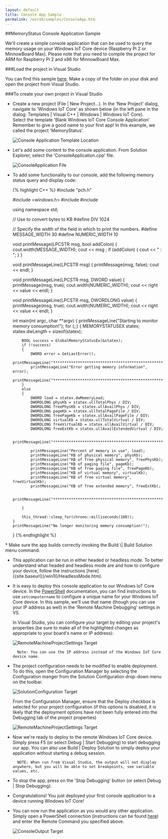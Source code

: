 ```yaml
---
layout: default
title: Console App Sample
permalink: /win10/samples/ConsoleApp.htm
---
```


##MemoryStatus Console Application Sample

We'll create a simple console application that can be used to query the memory usage on your Windows IoT Core device (Raspberry Pi 2 or MinnowBoard Max). Please note that you need to compile the project for ARM for Raspberry Pi 2 and x86 for MinnowBoard Max.

###Load the project in Visual Studio

You can find this sample [here](https://github.com/ms-iot/samples/tree/develop/MemoryStatus).  Make a copy of the folder on your disk and open the project from Visual Studio.

###To create your own project in Visual Studio

* Create a new project (File \| New Project...). In the 'New Project' dialog, navigate to 'Windows IoT Core' as shown below (in the left pane in the dialog: Templates \| Visual C++ \| Windows \| Windows IoT Core).<br/>
Select the template 'Blank Windows IoT Core Console Application'<br/>
Remember to give a good name to your first app! In this example, we called the project 'MemoryStatus'.

    ![Console Application Template Location]({{site.baseurl}}/images/Console/new_cpp_console_proj.png)

* Let's add some content to the console application. From Solution Explorer, select the 'ConsoleApplication.cpp' file.

    ![ConsoleApplication File]({{site.baseurl}}/images/Console/console_application.png)

* To add some functionality to our console, add the following memory status query and display code:
<UL>
{% highlight C++ %}
#include "pch.h"

#include <windows.h>
#include <chrono>
#include <thread>

using namespace std;

// Use to convert bytes to KB
#define DIV 1024

// Specify the width of the field in which to print the numbers.
#define MESSAGE_WIDTH 30
#define NUMERIC_WIDTH 10

void printMessage(LPCSTR msg, bool addColon)
{
    cout.width(MESSAGE_WIDTH);
    cout << msg ;
    if (addColon)
    {
        cout << " : ";
    }
}

void printMessageLine(LPCSTR msg)
{
    printMessage(msg, false);
    cout << endl;
}

void printMessageLine(LPCSTR msg, DWORD value)
{
    printMessage(msg, true);
    cout.width(NUMERIC_WIDTH);
    cout << right << value << endl;
}

void printMessageLine(LPCSTR msg, DWORDLONG value)
{
    printMessage(msg, true);
    cout.width(NUMERIC_WIDTH);
    cout << right << value << endl;
}

int main(int argc, char **argv)
{
    printMessageLine("Starting to monitor memory consumption!");
    for (;;)
    {
        MEMORYSTATUSEX statex;
        statex.dwLength = sizeof(statex);

        BOOL success = GlobalMemoryStatusEx(&statex);
        if (!success)
        {
            DWORD error = GetLastError();
            printMessageLine("*************************************************");
            printMessageLine("Error getting memory information", error);
            printMessageLine("*************************************************");
        }
        else
        {
            DWORD load = statex.dwMemoryLoad;
            DWORDLONG physKb = statex.ullTotalPhys / DIV;
            DWORDLONG freePhysKb = statex.ullAvailPhys / DIV;
            DWORDLONG pageKb = statex.ullTotalPageFile / DIV;
            DWORDLONG freePageKb = statex.ullAvailPageFile / DIV;
            DWORDLONG virtualKb = statex.ullTotalVirtual / DIV;
            DWORDLONG freeVirtualKb = statex.ullAvailVirtual / DIV;
            DWORDLONG freeExtKb = statex.ullAvailExtendedVirtual / DIV;

            printMessageLine("*************************************************");

            printMessageLine("Percent of memory in use", load);
            printMessageLine("KB of physical memory", physKb);
            printMessageLine("KB of free physical memory", freePhysKb);
            printMessageLine("KB of paging file", pageKb);
            printMessageLine("KB of free paging file", freePageKb);
            printMessageLine("KB of virtual memory", virtualKb);
            printMessageLine("KB of free virtual memory", freeVirtualKb);
            printMessageLine("KB of free extended memory", freeExtKb);

            printMessageLine("*************************************************");

        }

        this_thread::sleep_for(chrono::milliseconds(100));
    }
    printMessageLine("No longer monitoring memory consumption!");
}
{% endhighlight %}
</UL>
* Make sure the app builds correctly invoking the Build \| Build Solution menu command.

* This application can be run in either headed or headless mode.  To better understand what headed and headless mode are and how to configure your device, follow the instructions [here]{{site.baseurl}}/win10/HeadlessMode.htm).

* It is easy to deploy this console application to our Windows IoT Core device. In the [PowerShell]({{site.baseurl}}/win10/samples/PowerShell.htm) documentation, you can find instructions to use `setcomputername` to configure a unique name for your Windows IoT Core device. In this sample, we'll use that name (though you can use your IP address as well) in the 'Remote Machine Debugging' settings in VS.

    In Visual Studio, you can configure your target by editing your project's properties (be sure to make all of the highlighted changes as appropriate to your board's name or IP address):

    ![RemoteMachineProjectSettings Target]({{site.baseurl}}/images/Console/console_project_settings.png)

        Note: You can use the IP address instead of the Windows IoT Core device name.

* The project configuration needs to be modified to enable deployment.  To do this, open the Configuration Manager by selecting the Configuration manger from the Solution Configuration drop-down menu on the toolbar.

    ![SolutionConfiguration Target]({{site.baseurl}}/images/Console/configuration_management.png)

    From the Configuration Manager, ensure that the Deploy checkbox is selected for your project configuration (if this options is disabled, it is likely that the deployment options have not been fully entered into the Debugging tab of the project properties)

    ![RemoteMachineProjectSettings Target]({{site.baseurl}}/images/Console/deploy_checkbox.png)

* Now we're ready to deploy to the remote Windows IoT Core device. Simply press F5 (or select Debug \| Start Debugging) to start debugging our app. You can also use Build \| Deploy Solution to simply deploy your application without starting a debug session.

        NOTE: When run from Visual Studio, the output will not display anywhere, but you will be able to set breakpoints, see variable values, etc.

* To stop the app, press on the 'Stop Debugging' button (or select Debug \| Stop Debugging).

* Congratulations! You just deployed your first console application to a device running Windows IoT Core!

* You can now run the application as you would any other application.  Simply open a PowerShell connection (instructions can be found [here]({{site.baseurl}}/win10/samples/PowerShell.htm)) and enter the Remote Command you specified above.

    ![ConsoleOutput Target]({{site.baseurl}}/images/Console/console_output.png)
